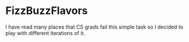 # FizzBuzzFlavors
I have read many places that CS grads fail this simple task so I decided to play with different iterations of it.

